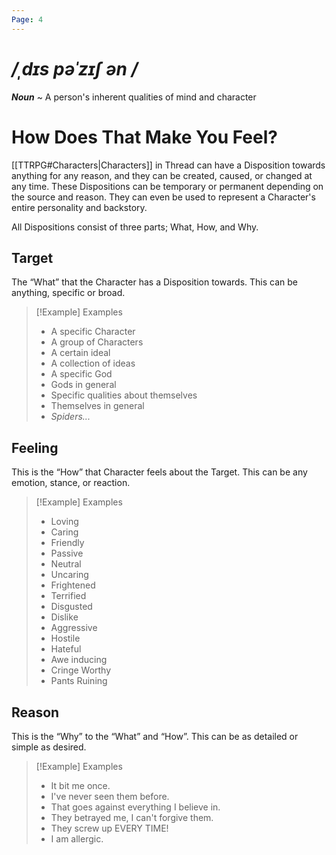 ```yaml
---
Page: 4
---
```

# */ˌdɪs pəˈzɪʃ ən /*
***Noun*** ~ A person's inherent qualities of mind and character
# How Does That Make You Feel?
[[TTRPG#Characters|Characters]] in Thread can have a Disposition towards anything for any reason, and they can be created, caused, or changed at any time. These Dispositions can be temporary or permanent depending on the source and reason. They can even be used to represent a Character's entire personality and backstory.

All Dispositions consist of three parts; What, How, and Why.
## Target
The “What” that the Character has a Disposition towards. This can be anything, specific or broad. 
>[!Example] Examples
>- A specific Character
>- A group of Characters
>- A certain ideal
>- A collection of ideas
>- A specific God
>- Gods in general
>- Specific qualities about themselves
>- Themselves in general
>- *Spiders...*
## Feeling
This is the “How” that Character feels about the Target. This can be any emotion, stance, or reaction.
>[!Example] Examples
>- Loving
>- Caring
>- Friendly
>- Passive
>- Neutral
>- Uncaring
>- Frightened
>- Terrified
>- Disgusted
>- Dislike
>- Aggressive
>- Hostile
>- Hateful
>- Awe inducing
>- Cringe Worthy
>- Pants Ruining
## Reason
This is the “Why” to the “What” and “How”. This can be as detailed or simple as desired.
>[!Example] Examples
>- It bit me once.
>- I've never seen them before.
>- That goes against everything I believe in.
>- They betrayed me, I can't forgive them.
>- They screw up EVERY TIME!
>- I am allergic.